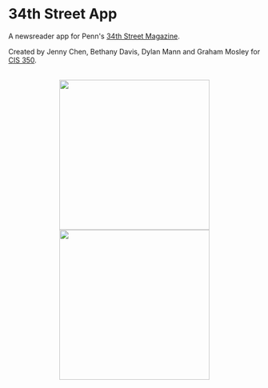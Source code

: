 # 34th Street App

A newsreader app for Penn's [34th Street Magazine](http://www.34st.com/).

Created by Jenny Chen, Bethany Davis, Dylan Mann and Graham Mosley for [CIS 350](http://www.seas.upenn.edu/~cis350/).

<p align="center">
</br>
<img src="https://raw.githubusercontent.com/cis-upenn/2-34th-Street/master/image_section.png?token=ABeHz-t1LNMwq99peUwyS5P7E6RV9ICRks5XK_zIwA%3D%3D" width=300px hspace=10px>
<img src="https://raw.githubusercontent.com/cis-upenn/2-34th-Street/master/image_article.png?token=ABeHz6av5Qpf6TTFvIiDUUhd3uRfiaxOks5XK_xawA%3D%3D" width=300px hspace=10px>
</p>
